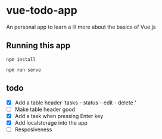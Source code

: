# vue-todo-app

An personal app to learn a lil more about the basics of Vue.js

## Running this app
```
npm install

npm run serve
```

## todo

- [X] Add a table header 'tasks - status - edit - delete '
- [ ] Make table header good
- [X] Add a task when pressing Enter key
- [X] Add localstorage into the app
- [ ] Resposiveness